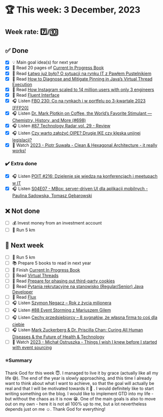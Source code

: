# 🏆 This week: 3 December, 2023

## Week rate: 7️⃣/🔟

## ✅ Done
- [x] 💡 Main goal idea(s) for next year
- [x] 📗 Read 20 pages of [Current In Progress Book](https://github.com/BartoszDabek/bdabek.pl/blob/master/miscellaneous/books.md)
- [x] 📗 Read [Łatwo już było? O sytuacji na rynku IT z Pawłem Pustelnikiem](https://geek.justjoin.it/latwo-juz-bylo-o-sytuacji-na-rynku-it/)
- [x] 📗 Read [How to Diagnose and Mitigate Pinning in Java’s Virtual Thread Execution](https://foojay.io/today/how-to-diagnose-and-mitigate-pinning-in-javas-virtual-thread-execution/)
- [x] 📗 Read [How Instagram scaled to 14 million users with only 3 engineers](https://engineercodex.substack.com/p/how-instagram-scaled-to-14-million)
- [x] 📗 Read [Fluent Interface](https://java-design-patterns.com/patterns/fluentinterface/)
- [x] 🎧 Listen [FBO 230: Co na rynkach i w portfelu po 3-kwartale 2023 [FFP20]](https://open.spotify.com/episode/5QQq29CTQ0LBYavdbGzkD1)
- [x] 🎧 Listen [Dr. Mark Plotkin on Coffee, the World’s Favorite Stimulant — Chemistry, History, and More (#698)](https://tim.blog/2023/10/13/story-of-coffee/)
- [x] 🎧 Listen [#87 Technology Radar vol. 29 - Review](https://patoarchitekci.io/87/)
- [x] 🎧 Listen [Czy warto założyć OIPE? Drugie IKE czy klęska unijnej legislacji?](https://inwestomat.eu/czy-warto-zalozyc-oipe/)
- [x] 🎥 Watch [2023 - Piotr Suwała - Clean & Hexagonal Architecture - it really works!](https://youtu.be/ET_Otfuy3os)

### ✔️ Extra done
- [x] 🎧 Listen [POIT #216: Dzielenie się wiedzą na konferencjach i meetupach w IT](https://porozmawiajmyoit.pl/poit-216-dzielenie-sie-wiedza-na-konferencjach-i-meetupach-w-it/)
- [x] 🎧 Listen [S04E07 - MBox: server-driven UI dla aplikacji mobilnych - Paulina Sadowska, Tomasz Gębarowski](https://podcast.allegro.tech/mbox-server-driven-ui-dla-aplikacji-mobilnych/)

## ❌ Not done
- [ ] 💰 Invest money from an investment account
- [ ] 🏃 Run 5 km

## 📝 Next week
- [ ] 🏃 Run 5 km
- [ ] 📚 Prepare 5 books to read in next year
- [ ] 📗 Finish [Current In Progress Book](https://github.com/BartoszDabek/bdabek.pl/blob/master/miscellaneous/books.md)
- [ ] 📗 Read [Virtual Threads](https://docs.oracle.com/en/java/javase/21/core/virtual-threads.html#GUID-DC4306FC-D6C1-4BCC-AECE-48C32C1A8DAA)
- [ ] 📗 Read [Prepare for phasing out third-party cookies](https://developer.chrome.com/en/docs/privacy-sandbox/third-party-cookie-phase-out/)
- [ ] 📗 Read [Pytania rekrutacyjne na stanowisko (Regular/Senior) Java Developer](https://programistanaswoim.pl/pytania-rekrutacyjne-na-stanowisko-regular-senior-java-developer/)
- [ ] 📗 Read [Flux](https://java-design-patterns.com/patterns/flux/)
- [ ] 🎧 Listen [Szymon Negacz – Rok z życia milionera](https://zaprojektujswojezycie.pl/szymon-negacz-rok-z-zycia-milionera/)
- [ ] 🎧 Listen [#88 Event Storming z Mariuszem Gilem](https://patoarchitekci.io/88/)
- [ ] 🎧 Listen [Cechy przedsiębiorcy – 8 sygnałów, że własna firma to coś dla ciebie](https://malawielkafirma.pl/cechy-przedsiebiorcy)
- [ ] 🎧 Listen [Mark Zuckerberg & Dr. Priscilla Chan: Curing All Human Diseases & the Future of Health & Technology](https://www.hubermanlab.com/episode/mark-zuckerberg-dr-priscilla-chan-curing-all-human-diseases-future-of-health-technology)
- [ ] 🎥 Watch [2023 - Michał Ostruszka - Things I wish I knew before I started with event sourcing](https://youtu.be/DE3PihgiiZQ)

### ⭐Summary
Thank God for this week 😇. I managed to live it by grace (actually like all my life 😅). The end of the year is slowly approaching, and this time I already want to think about what I want to achieve, so that the goal will actually be real and that I will be motivated towards it 🙂 . I would definitely like to start writing something on the blog. I would like to implement GTD into my life - but without the chaos as it is now 😁. One of the main goals is also to move out on my own - here it is not all 100% up to me, but a lot nevertheless depends just on me ☺️. Thank God for everything!
